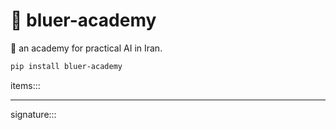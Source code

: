 # 📐 bluer-academy

📐 an academy for practical AI in Iran.

```bash
pip install bluer-academy
```

items:::

---

signature:::
